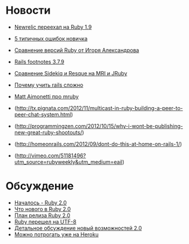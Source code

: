# Новости
* [Newrelic переехал на Ruby 1.9](http://blog.newrelic.com/2012/10/23/eating-the-1-9-elephant/)
* [5 типичных ошибок новичка](http://www.readysetrails.com/index.php/2111/5-mistakes-that-make-you-look-like-a-rails-n00b/)
* [Сравнение версий Ruby от Игоря Александрова](http://igor-alexandrov.github.com/blog/2012/11/05/yet-another-ruby-shootout/)
* [Rails footnotes 3.7.9](https://rubygems.org/gems/rails-footnotes)
* [Сравнение Sidekiq и Resque на MRI и JRuby](http://joshrendek.com/2012/11/sidekiq-vs-resque/)
* [Почему учить rails сложно](http://www.readysetrails.com/index.php/181/this-is-why-learning-rails-is-hard/)
* [Matt Aimonetti про mruby](https://speakerdeck.com/matt_aimonetti/mmmm-dot-mruby-everywhere-and-revisiting-ruby)

* (http://tx.pignata.com/2012/11/multicast-in-ruby-building-a-peer-to-peer-chat-system.html)
* (http://programmingzen.com/2012/10/15/why-i-wont-be-publishing-new-great-ruby-shootouts/)
* (http://homeonrails.com/2012/09/dont-do-this-at-home-on-rails-1/)
* (http://vimeo.com/51181496?utm_source=rubyweekly&utm_medium=eail)

# Обсуждение
* [Началось - Ruby 2.0](https://github.com/ruby/ruby/commit/6b8d4ab840b2d76d356ba30dbccfef4f5fd10767)
* [Что нового в Ruby 2.0](http://www.rubyinside.com/ruby-2-0-implementation-work-begins-what-is-ruby-2-0-and-whats-new-5515.html)
* [План релиза Ruby 2.0](http://blade.nagaokaut.ac.jp/cgi-bin/scat.rb/ruby/ruby-dev/46348)
* [Ruby перешел на UTF-8](http://bugs.ruby-lang.org/projects/ruby-trunk/repository/revisions/37485)
* [Детальное обсуждение новый возможностей 2.0](http://globaldev.co.uk/2012/11/ruby-2-0-0-preview-features/)
* [Можно потрогать уже на Heroku](http://blog.heroku.com/archives/2012/11/5/ruby-2-preview-on-heroku/)
